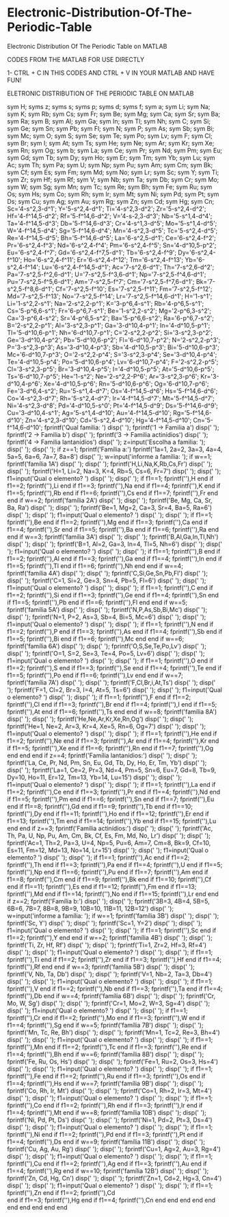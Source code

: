 # Electronic-Distribution-Of-The-Periodic-Table 
 Electronic Distribution Of The Periodic Table on MATLAB

CODES FROM THE MATLAB FOR USE DIRECTLY

1- CTRL + C IN THIS CODES AND CTRL + V IN YOUR MATLAB AND HAVE FUN!

ELETRONIC DISTRIBUTION OF THE PERIODIC TABLE ON MATLAB


sym H;
syms z;
syms s;
syms p;
syms d;
syms f;
sym a;
sym Li;
sym Na;
sym K;
sym Rb;
sym Cs;
sym Fr;
sym Be;
sym Mg;
sym Ca;
sym Sr;
sym Ba;
sym Ra;
sym B;
sym Al;
sym Ga;
sym In;
sym Tl;
sym Nh;
sym C;
sym Si;
sym Ge;
sym Sn;
sym Pb;
sym Fl;
sym N;
sym P;
sym As;
sym Sb;
sym Bi;
sym Mc;
sym O;
sym S;
sym Se;
sym Te;
sym Po;
sym Lv;
sym F;
sym Cl;
sym Br;
sym I;
sym At;
sym Ts;
sym He;
sym Ne;
sym Ar;
sym Kr;
sym Xe;
sym Rn;
sym Og;
sym b;
sym La;
sym Ce;
sym Pr;
sym Nd;
sym Pm;
sym Eu;
sym Gd;
sym Tb;
sym Dy;
sym Ho;
sym Er;
sym Tm;
sym Yb;
sym Lu;
sym Ac;
sym Th;
sym Pa;
sym U;
sym Np;
sym Pu;
sym Am;
sym Cm;
sym Bk;
sym Cf;
sym Es;
sym Fm;
sym Md;
sym No;
sym Lr;
sym Sc;
sym Y;
sym Ti;
sym Zr;
sym Hf;
sym Rf;
sym V;
sym Nb;
sym Ta;
sym Db;
sym Cr;
sym Mo;
sym W;
sym Sg;
sym Mn;
sym Tc;
sym Re;
sym Bh;
sym Fe;
sym Ru;
sym Os;
sym Hs;
sym Co;
sym Rh;
sym Ir;
sym Mt;
sym Ni;
sym Pd;
sym Pt;
sym Ds;
sym Cu;
sym Ag;
sym Au;
sym Rg;
sym Zn;
sym Cd;
sym Hg;
sym Cn;
Sc='4-s^2,3-d^1';
Y='5-s^2,4-d^1';
Ti='4-s^2,3-d^2';
Zr='5-s^2,4-d^2';
Hf='4-f^14,5-d^2';
Rf='5-f^14,6-d^2';
V='4-s-2,3-d^3';
Nb='5-s^1,4-d^4';
Ta='4-f^14,5-d^3';
Db='5-f^14,6-d^3';
Cr='4-s^1,3-d^5';
Mo='5-s^1,4-d^5';
W='4-f^14,5-d^4';
Sg='5-f^14,6-d^4';
Mn='4-s^2,3-d^5';
Tc='5-s^2,4-d^5';
Re='4-f^14,5-d^5';
Bh='5-f^14,6-d^5';
La='6-s^2,5-d^1';
Ce='6-s^2,4-f^2';
Pr='6-s^2,4-f^3';
Nd='6-s^2,4-f^4';
Pm='6-s^2,4-f^5';
Sn='4-d^10,5-p^2';
Eu='6-s^2,4-f^7';
Gd='6-s^2,4-f^7,5-d^1';
Tb='6-s^2,4-f^9';
Dy='6-s^2,4-f^10';
Ho='6-s^2,4-f^11';
Er='6-s^2,4-f^12';
Tm='6-s^2,4-f^13';
Yb='6-s^2,4-f^14';
Lu='6-s^2,4-f^14,5-d^1';
Ac='7-s^2,6-d^1';
Th='7-s^2,6-d^2';
Pa='7-s^2,5-f^2,6-d^1';
U='7-s^2,5-f^3,6-d^1';
Np='7-s^2,5-f^4,6-d^1';
Pu='7-s^2,5-f^5,6-d^1';
Am='7-s^2,5-f^7';
Cm='7-s^2,5-f^7,6-d^1';
Bk='7-s^2,5-f^8,6-d^1';
Cf='7-s^2,5-f^10';
Es='7-s^2,5-f^11';
Fm='7-s^2,5-f^12';
Md='7-s^2,5-f^13';
No='7-s^2,5-f^14';
Lr='7-s^2,5-f^14,6-d^1';
H='1-s^1';
Li='1-s^2,2-s^1';
Na='2-s^2,2-p^1';
K='3-p^6,4-s^1';
Rb='4-p^6,5-s^1';
Cs='5-p^6,6-s^1';
Fr='6-p^6,7-s^1';
Be='1-s^2,2-s^2';
Mg='2-p^6,3-s^2';
Ca='3-p^6,4-s^2';
Sr='4-p^6,5-s^2';
Ba='5-p^6,6-s^2';
Ra='6-p^6,7-s^2';
B='2-s^2,2-p^1';
Al='3-s^2,3-p^1';
Ga='3-d^10,4-p^1';
In='4-d^10,5-p^1';
Tl='5-d^10,6-p^1';
Nh='6-d^10,7-p^1';
C='2-s^2,2-p^2';
Si='3-s^2,3-p^2';
Ge='3-d^10,4-p^2';
Pb='5-d^10,6-p^2';
Fl='6-d^10,7-p^2';
N='2-s^2,2-p^3';
P='3-s^2,3-p^3';
As='3-d^10,4-p^3';
Sb='4-d^10,5-p^3';
Bi='5-d^10,6-p^3';
Mc='6-d^10,7-p^3';
O='2-s^2,2-p^4';
S='3-s^2,3-p^4';
Se='3-d^10,4-p^4';
Te='4-d^10,5-p^4';
Po='5-d^10,6-p^4';
Lv='6-d^10,7-p^4';
F='2-s^2,2-p^5';
Cl='3-s^2,3-p^5';
Br='3-d^10,4-p^5';
I='4-d^10,5-p^5';
At='5-d^10,6-p^5';
Ts='6-d^10,7-p^5';
He='1-s^2';
Ne='2-s^2,2-P^6';
Ar='3-s^2,3-p^6';
Kr='3-d^10,4-p^6';
Xe='4-d^10,5-p^6';
Rn='5-d^10,6-p^6';
Og='6-d^10,7-p^6';
Fe='3-d^6,4-s^2';
Ru='5-s^1,4-d^7';
Os='4-f^14,5-d^6';
Hs='5-f^14,6-d^6';
Co='4-s^2,3-d^7';
Rh='5-s^2,4-d^7';
Ir='4-f^14,5-d^7';
Mt='5-f^14,5-d^7';
Ni='4-s^2,3-d^8';
Pd='4-d^10,5-s^0';
Pt='4-f^14,5-d^9';
Ds='5-f^14,6-d^9';
Cu='3-d^10,4-s^1';
Ag='5-s^1,4-d^10';
Au='4-f^14,5-d^10';
Rg='5-f^14,6-d^10';
Zn='4-s^2,3-d^10';
Cd='5-s^2,4-d^10';
Hg='4-f^14,5-d^10';
Cn='5-f^14,6-d^10';
fprintf('Qual familia: ')
disp('    ');
fprintf('1 -> Familia a')
disp('    ');
fprintf('2 -> Familia b') 
disp('    ');
fprintf('3 -> Familia actinídios')
disp('    ');
fprintf('4 -> Familia lantanídios') 
disp('   ');
z=input('Escolha a familia: ');
disp('   ');
disp('   ');
if z==1;
fprintf('Família a:')
fprintf('1a=1, 2a=2, 3a=3, 4a=4, 5a=5, 6a=6, 7a=7, 8a=8')
disp('    ');
w=input('informe a família: ');
if w==1;
   fprintf('família 1A')
   disp('    ');
   disp('    ');
   fprintf('H,Li,Na,K,Rb,Cs,Fr')
   disp('    ');
   disp('    ');
   fprintf('H=1, Li=2, Na=3, K=4, Rb=5, Cs=6, Fr=7')
   disp('    ');
   disp('    ');
   f1=input('Qual o elemento? ')
   disp('    ');
   disp('    ');
   if f1==1;
      fprintf(''),H
   end
   if f1==2;
      fprintf(''),Li
   end
   if f1==3;
      fprintf(''),Na
   end
   if f1==4;
      fprintf(''),K
   end
   if f1==5;
      fprintf(''),Rb
   end
   if f1==6;
      fprintf(''),Cs
   end
   if f1==7;
      fprintf(''),Fr
   end
end
if w==2;
   fprintf('família 2A')
   disp('    ');
   disp('    ');
   fprintf('Be, Mg, Ca, Sr, Ba, Ra')
   disp('    ');
   disp('    ');
   fprintf('Be=1, Mg=2, Ca=3, Sr=4, Ba=5, Ra=6')
   disp('    ');
   disp('    ');
   f1=input('Qual o elemento? ')
   disp('    ');
   disp('    ');
if f1==1;
   fprintf(''),Be
end
if f1==2;
   fprintf(''),Mg
end
if f1==3;
   fprintf(''),Ca
end
if f1==4;
   fprintf(''),Sr
end
if f1==5;
   fprintf(''),Ba
end
if f1==6;
   fprintf(''),Ra
end
end
if w==3;
   fprintf('família 3A')
   disp('    ');
   disp('    ');
   fprintf('B,Al,Ga,In,Tl,Nh')
   disp('    ');
   disp('    ');
   fprintf('B=1, Al=2, Ga=3, In=4, Tl=5, Nh=6')
   disp('    ');
   disp('    ');
   f1=input('Qual o elemento? ')
   disp('    ');
   disp('    ');
if f1==1;
   fprintf(''),B
end
if f1==2;
   fprintf(''),Al
end
if f1==3;
   fprintf(''),Ga
end
if f1==4;
   fprintf(''),In
end
if f1==5;
   fprintf(''),Tl
end
if f1==6;
   fprintf(''),Nh
end
end
if w==4;
   fprintf('família 4A')
   disp('    ');
   disp('    ');
   fprintf('C,Si,Ge,Sn,Pb,Fl')
   disp('    ');
   disp('    ');
   fprintf('C=1, Si=2, Ge=3, Sn=4, Pb=5, Fl=6')
   disp('    ');
   disp('    ');
   f1=input('Qual o elemento? ')
   disp('    ');
   disp('    ');
if f1==1;
   fprintf(''),C
end
if f1==2;
   fprintf(''),Si
end
if f1==3;
   fprintf(''),Ge
end
if f1==4;
   fprintf(''),Sn
end
if f1==5;
   fprintf(''),Pb
end
if f1==6;
   fprintf(''),Fl
end
end
if w==5;
   fprintf('família 5A')
   disp('    ');
   disp('    ');
   fprintf('N,P,As,Sb,Bi,Mc')
   disp('    ');
   disp('    ');
   fprintf('N=1, P=2, As=3, Sb=4, Bi=5, Mc=6')
   disp('    ');
   disp('    ');
   f1=input('Qual o elemento? ')
   disp('    ');
   disp('    ');
if f1==1;
   fprintf(''),N
end
if f1==2;
   fprintf(''),P
end
if f1==3;
   fprintf(''),As
end
if f1==4;
   fprintf(''),Sb
end
if f1==5;
   fprintf(''),Bi
end
if f1==6;
   fprintf(''),Mc
end
end
if w==6;
   fprintf('família 6A')
   disp('    ');
   disp('    ');
   fprintf('O,S,Se,Te,Po,Lv')
   disp('    ');
   disp('    ');
   fprintf('O=1, S=2, Se=3, Te=4, Po=5, Lv=6')
   disp('    ');
   disp('    ');
   f1=input('Qual o elemento? ')
   disp('    ');
   disp('    ');
if f1==1;
   fprintf(''),O
end
if f1==2;
   fprintf(''),S
end
if f1==3;
   fprintf(''),Se
end
if f1==4;
   fprintf(''),Te
end
if f1==5;
   fprintf(''),Po
end
if f1==6;
   fprintf(''),Lv
end
end
if w==7;
   fprintf('família 7A')
   disp('    ');
   disp('    ');
   fprintf('F,Cl,Br,i,At,Ts')
   disp('    ');
   disp('    ');
   fprintf('F=1, Cl=2, Br=3, I=4, At=5, Ts=6')
   disp('    ');
   disp('    ');
   f1=input('Qual o elemento? ')
   disp('    ');
   disp('    ');
if f1==1;
   fprintf(''),F
end
if f1==2;
   fprintf(''),Cl
end
if f1==3;
   fprintf(''),Br
end
if f1==4;
   fprintf(''),I
end
if f1==5;
   fprintf(''),At
end
if f1==6;
   fprintf(''),Ts
end
end
if w==8;
   fprintf('família 8A')
   disp('    ');
   disp('    ');
   fprintf('He,Ne,Ar,Kr,Xe,Rn,Og')
   disp('    ');
   disp('    ');
   fprintf('He=1, Ne=2, Ar=3, Kr=4, Xe=5, Rn=6, Og=7')
   disp('    ');
   disp('    ');
   f1=input('Qual o elemento? ')
   disp('    ');
   disp('    ');
if f1==1;
fprintf(''),He
end
if f1==2;
   fprintf(''),Ne
end
if f1==3;
   fprintf(''),Ar
end
if f1==4;
   fprintf(''),Kr
end
if f1==5;
   fprintf(''),Xe
end
if f1==6;
   fprintf(''),Rn
end
if f1==7;
    fprintf(''),Og
end
end
end
if z==4;
fprintf('Família lantanídios:')
disp('    ');
disp('    ');
fprintf('La, Ce, Pr, Nd, Pm, Sn, Eu, Gd, Tb, Dy, Ho, Er, Tm, Yb')
disp('    ');
disp('    ');
fprintf('La=1, Ce=2, Pr=3, Nd=4, Pm=5, Sn=6, Eu=7, Gd=8, Tb=9, Dy=10, Ho=11, Er=12, Tm=13, Yb=14, Lu=15')
disp('    ');
disp('    ');
f1=input('Qual o elemento? ')
disp('    ');
disp('    ');
if f1==1;
fprintf(''),La
end
if f1==2;
fprintf(''),Ce
end
if f1==3;
fprintf(''),Pr
end
if f1==4;
fprintf(''),Nd
end
if f1==5;
fprintf(''),Pm
end
if f1==6;
fprintf(''),Sn
end
if f1==7;
fprintf(''),Eu
end
if f1==8;
fprintf(''),Gd
end
if f1==9;
fprintf(''),Tb
end
if f1==10;
fprintf(''),Dy
end
if f1==11;
fprintf(''),Ho
end
if f1==12;
fprintf(''),Er
end
if f1==13;
fprintf(''),Tm
end
if f1==14;
fprintf(''),Yb
end
if f1==15;
fprintf(''),Lu
end
end
if z==3;
fprintf('Família actinídios:')
disp('    ');
disp('    ');
fprintf('Ac, Th, Pa, U, Np, Pu, Am, Cm, Bk, Cf, Es, Fm, Md, No, Lr')
   disp('    ');
   disp('    ');
   fprintf('Ac=1, Th=2, Pa=3, U=4, Np=5, Pu=6, Am=7, Cm=8, Bk=9, Cf=10, Es=11, Fm=12, Md=13, No=14, Lr=15')
   disp('    ');
   disp('    ');
   f1=input('Qual o elemento? ')
   disp('    ');
   disp('    ');
   if f1==1;
      fprintf(''),Ac
   end
   if f1==2;
      fprintf(''),Th
   end
   if f1==3;
      fprintf(''),Pa
   end
   if f1==4;
      fprintf(''),U
   end
   if f1==5;
      fprintf(''),Np
   end
   if f1==6;
      fprintf(''),Pu
   end
   if f1==7;
      fprintf(''),Am
   end
   if f1==8;
      fprintf(''),Cm
   end
   if f1==9;
      fprintf(''),Bk
   end
   if f1==10;
      fprintf(''),Cf
   end
   if f1==11;
      fprintf(''),Es
   end
   if f1==12;
      fprintf(''),Fm
   end
   if f1==13;
      fprintf(''),Md
   end
   if f1==14;
      fprintf(''),No
   end
   if f1==15;
      fprintf(''),Lr
end
end
if z==2;
fprintf('Família b:')
disp('  ');
disp('  ');
fprintf('3B=3, 4B=4, 5B=5, 6B=6, 7B=7, 8B=8, 9B=9, 10B=10, 11B=11, 12B=12')
disp('    ');
w=input('informe a família: ');
if w==1;
   fprintf('família 3B')
   disp('    ');
   disp('    ');
   fprintf('Sc, Y')
   disp('    ');
   disp('    ');
   fprintf('Sc=1, Y=2')
   disp('    ');
   disp('    ');
   f1=input('Qual o elemento? ')
   disp('    ');
   disp('    ');
   if f1==1;
       fprintf(''),Sc
   end
   if f1==2;
       fprintf(''),Y
   end
end
if w==2;
   fprintf('família 4B')
   disp('    ');
   disp('    ');
   fprintf('Ti, Zr, Hf, Rf')
   disp('    ');
   disp('    ');
   fprintf('Ti=1, Zr=2, Hf=3, Rf=4')
   disp('    ');
   disp('    ');
   f1=input('Qual o elemento? ')
   disp('    ');
   disp('    ');
if f1==1;
    fprintf(''),Ti
end
if f1==2;
    fprintf(''),Zr
end
if f1==3;
    fprintf(''),Hf
end
if f1==4;
    fprintf(''),Rf
end
end
if w==3;
   fprintf('família 5B')
   disp('    ');
   disp('    ');
   fprintf('V, Nb, Ta, Db')
   disp('    ');
   disp('    ');
   fprintf('V=1, Nb=2, Ta=3, Db=4')
   disp('    ');
   disp('    ');
   f1=input('Qual o elemento? ')
   disp('    ');
   disp('    ');
if f1==1;
    fprintf(''),V
end
if f1==2;
    fprintf(''),Nb
end
if f1==3;
    fprintf(''),Ta
end
if f1==4;
    fprintf(''),Db
end
if w==4;
   fprintf('família 6B')
   disp('    ');
   disp('    ');
   fprintf('Cr, Mo, W, Sg')
   disp('    ');
   disp('    ');
   fprintf('Cr=1, Mo=2, W=3, Sg=4')
   disp('    ');
   disp('    ');
   f1=input('Qual o elemento? ')
   disp('    ');
   disp('    ');
if f1==1;
    fprintf(''),Cr
end
if f1==2;
    fprintf(''),Mo
end
if f1==3;
    fprintf(''),W
end
if f1==4;
    fprintf(''),Sg
end
if w==5;
   fprintf('família 7B')
   disp('    ');
   disp('    ');
   fprintf('Mn, Tc, Re, Bh')
   disp('    ');
   disp('    ');
   fprintf('Mn=1, Tc=2, Re=3, Bh=4')
   disp('    ');
   disp('    ');
   f1=input('Qual o elemento? ')
   disp('    ');
   disp('    ');
if f1==1;
    fprintf(''),Mn
end
if f1==2;
    fprintf(''),Tc
end
if f1==3;
    fprintf(''),Re
end
if f1==4;
    fprintf(''),Bh
end
if w==6;
   fprintf('família 8B')
   disp('    ');
   disp('    ');
   fprintf('Fe, Ru, Os, Hs')
   disp('    ');
   disp('    ');
   fprintf('Fe=1, Ru=2, Os=3, Hs=4')
   disp('    ');
   disp('    ');
   f1=input('Qual o elemento? ')
   disp('    ');
   disp('    ');
if f1==1;
    fprintf(''),Fe
end
if f1==2;
    fprintf(''),Ru
end
if f1==3;
    fprintf(''),Os
end
if f1==4;
    fprintf(''),Hs
end
if w==7;
   fprintf('família 9B')
   disp('    ');
   disp('    ');
   fprintf('Co, Rh, Ir, Mt')
   disp('    ');
   disp('    ');
   fprintf('Co=1, Rh=2, Ir=3, Mt=4')
   disp('    ');
   disp('    ');
   f1=input('Qual o elemento? ')
   disp('    ');
   disp('    ');
if f1==1;
    fprintf(''),Co
end
if f1==2;
    fprintf(''),Rh
end
if f1==3;
    fprintf(''),Ir
end
if f1==4;
    fprintf(''),Mt
end
if w==8;
   fprintf('família 10B')
   disp('    ');
   disp('    ');
   fprintf('Ni, Pd, Pt, Ds')
   disp('    ');
   disp('    ');
   fprintf('Ni=1, Pd=2, Pt=3, Ds=4')
   disp('    ');
   disp('    ');
   f1=input('Qual o elemento? ')
   disp('    ');
   disp('    ');
if f1==1;
    fprintf(''),Ni
end
if f1==2;
    fprintf(''),Pd
end
if f1==3;
    fprintf(''),Pt
end
if f1==4;
    fprintf(''),Ds
end
if w==9;
   fprintf('família 11B')
   disp('    ');
   disp('    ');
   fprintf('Cu, Ag, Au, Rg')
   disp('    ');
   disp('    ');
   fprintf('Cu=1, Ag=2, Au=3, Rg=4')
   disp('    ');
   disp('    ');
   f1=input('Qual o elemento? ')
   disp('    ');
   disp('    ');
if f1==1;
    fprintf(''),Cu
end
if f1==2;
    fprintf(''),Ag
end
if f1==3;
    fprintf(''),Au
end
if f1==4;
    fprintf(''),Rg
end
if w==10;
   fprintf('família 12B')
   disp('    ');
   disp('    ');
   fprintf('Zn, Cd, Hg, Cn')
   disp('    ');
   disp('    ');
   fprintf('Zn=1, Cd=2, Hg=3, Cn=4')
   disp('    ');
   disp('    ');
   f1=input('Qual o elemento? ')
   disp('    ');
   disp('    ');
if f1==1;
    fprintf(''),Zn
end
if f1==2;
    fprintf(''),Cd  
end
if f1==3;
    fprintf(''),Hg
end
if f1==4;
    fprintf(''),Cn
end
end
end
end
end
end
end
end
end
end 